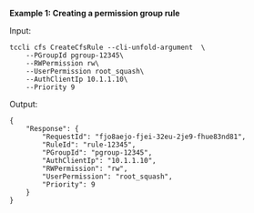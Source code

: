 **Example 1: Creating a permission group rule**



Input: 

```
tccli cfs CreateCfsRule --cli-unfold-argument  \
    --PGroupId pgroup-12345\
    --RWPermission rw\
    --UserPermission root_squash\
    --AuthClientIp 10.1.1.10\
    --Priority 9
```

Output: 
```
{
    "Response": {
        "RequestId": "fjo8aejo-fjei-32eu-2je9-fhue83nd81",
        "RuleId": "rule-12345",
        "PGroupId": "pgroup-12345",
        "AuthClientIp": "10.1.1.10",
        "RWPermission": "rw",
        "UserPermission": "root_squash",
        "Priority": 9
    }
}
```

